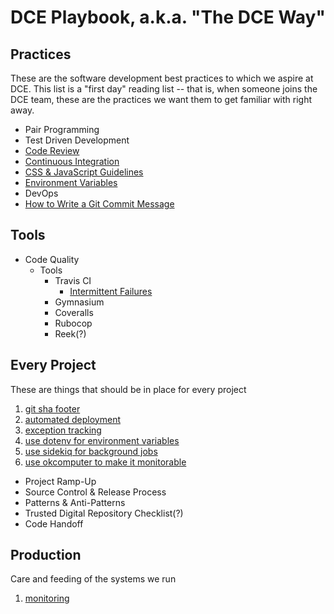 # DCE Playbook, a.k.a. "The DCE Way"

## Practices
These are the software development best practices to which we aspire at DCE. This list is a "first day" reading list --
that is, when someone joins the DCE team, these are the practices we want them to get familiar with right away.

- Pair Programming
- Test Driven Development
- [Code Review](first_day/code_review.md)
- [Continuous Integration](first_day/ci.md)
- [CSS & JavaScript Guidelines](practices/css_and_js_guidelines.md)
- [Environment Variables](first_day/environment_variables.md)
- DevOps
- [How to Write a Git Commit Message](https://chris.beams.io/posts/git-commit/)

## Tools

- Code Quality
  - Tools
    - Travis CI
      - [Intermittent Failures](tools/travis/intermittent_failures.md)
    - Gymnasium
    - Coveralls
    - Rubocop
    - Reek(?)

## Every Project
These are things that should be in place for every project
1. [git sha footer](every_project/git_sha.md)
2. [automated deployment](every_project/auto_deploy.md)
3. [exception tracking](every_project/exception_tracking.md)
4. [use dotenv for environment variables](every_project/dotenv.md)
5. [use sidekiq for background jobs](every_project/sidekiq.md)
6. [use okcomputer to make it monitorable](every_project/okcomputer.md)

 - Project Ramp-Up
 - Source Control & Release Process
 - Patterns & Anti-Patterns
 - Trusted Digital Repository Checklist(?)
 - Code Handoff

## Production
Care and feeding of the systems we run
1. [monitoring](production/nagios.md)
